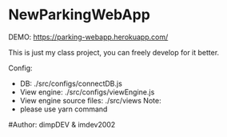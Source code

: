 # NewParkingWebApp

DEMO: https://parking-webapp.herokuapp.com/

This is just my class project, you can freely develop for it better.

Config:

- DB: ./src/configs/connectDB.js
- View engine: ./src/configs/viewEngine.js
- View engine source files: ./src/views
Note: 
- please use yarn command

#Author: dimpDEV & imdev2002

